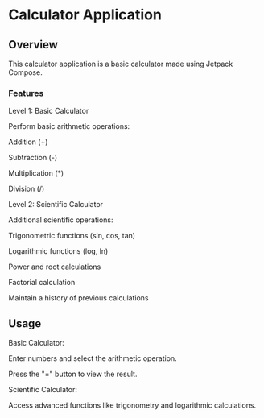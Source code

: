 # Calculator Application

## Overview

This calculator application is a basic calculator made using Jetpack Compose.

### Features

Level 1: Basic Calculator

Perform basic arithmetic operations:

Addition (+)

Subtraction (-)

Multiplication (*)

Division (/)

Level 2: Scientific Calculator

Additional scientific operations:

Trigonometric functions (sin, cos, tan)

Logarithmic functions (log, ln)

Power and root calculations

Factorial calculation

Maintain a history of previous calculations

## Usage

Basic Calculator:

Enter numbers and select the arithmetic operation.

Press the "=" button to view the result.

Scientific Calculator:

Access advanced functions like trigonometry and logarithmic calculations.
